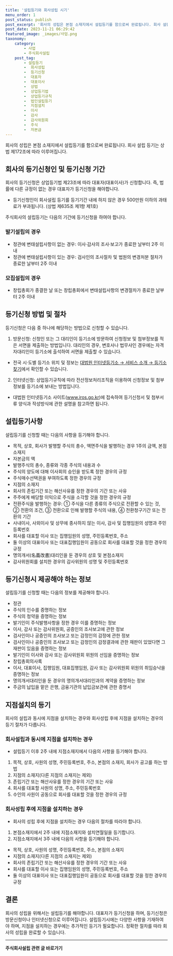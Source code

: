 ```yaml
---
title: '설립등기와 회사성립 시기'
menu_order: 1
post_status: publish
post_excerpt: '회사의 성립은 본점 소재지에서 설립등기를 함으로써 완료됩니다. 회사 설립 등기는 상법 제172조에 따라 이루어집니다.'
post_date: 2023-11-21 06:29:42
featured_image: _images/사업.png
taxonomy:
    category:
        - 사업
        - 주식회사설립
    post_tag:
        - 설립등기
        -  회사성립
        -  등기신청
        -  대표자
        -  대표이사
        -  상법
        -  상업등기법
        -  상업등기규칙
        -  법인설립등기
        -  지점설치
        -  이사
        -  감사
        -  감사위원회
        -  주식
        -  자본금
---
```



회사의 성립은 본점 소재지에서 설립등기를 함으로써 완료됩니다. 회사 설립 등기는 상법 제172조에 따라 이루어집니다. 

## 회사의 등기신청인 및 등기신청 기간

회사의 등기신청은 상업등기법 제23조에 따라 대표자(대표이사)가 신청합니다. 즉, 법률에 다른 규정이 없는 경우 대표자가 등기신청을 해야합니다. 

* 등기신청인이 회사설립 등기를 등기기간 내에 하지 않은 경우 500만원 이하의 과태료가 부과됩니다. (상법 제635조 제1항 제1호)

주식회사의 설립등기는 다음의 기간에 등기신청을 하여야 합니다. 

### 발기설립의 경우
- 정관에 변태설립사항이 없는 경우: 이사·감사의 조사·보고가 종료한 날부터 2주 이내
- 정관에 변태설립사항이 있는 경우: 검사인의 조사절차 및 법원의 변경처분 절차가 종료한 날부터 2주 이내

### 모집설립의 경우
- 창립총회가 종결한 날 또는 창립총회에서 변태설립사항의 변경절차가 종료한 날부터 2주 이내

## 등기신청 방법 및 절차

등기신청은 다음 중 하나에 해당하는 방법으로 신청할 수 있습니다. 

1. 방문신청: 신청인 또는 그 대리인이 등기소에 방문하여 신청정보 및 첨부정보를 적은 서면을 제출하는 방법입니다. 대리인의 경우, 변호사나 법무사인 경우에는 자격자대리인이 등기소에 출석하여 서면을 제출할 수 있습니다. 
- 전국 시·도별 등기소 위치 및 정보는 [대법원 인터넷등기소 → 서비스 소개 → 등기소찾기](www.iros.go.kr)에서 확인할 수 있습니다.

2. 인터넷신청: 상업등기규칙에 따라 전산정보처리조직을 이용하여 신청정보 및 첨부정보를 등기소에 보내는 방법입니다. 
- 대법원 인터넷등기소 사이트(www.iros.go.kr)에 접속하여 등기신청서 및 첨부서류 양식과 작성방식에 관한 설명을 참고하면 됩니다.

## 설립등기사항

설립등기를 신청할 때는 다음의 사항을 등기해야 합니다. 

- 목적, 상호, 회사가 발행할 주식의 총수, 액면주식을 발행하는 경우 1주의 금액, 본점소재지
- 자본금의 액
- 발행주식의 총수, 종류와 각종 주식의 내용과 수
- 주식의 양도에 대해 이사회의 승인을 받도록 정한 경우의 규정
- 주식매수선택권을 부여하도록 정한 경우의 규정
- 지점의 소재지
- 회사의 존립기간 또는 해산사유를 정한 경우의 기간 또는 사유
- 주주에게 배당할 이익으로 주식을 소각할 것을 정한 경우의 규정
- 전환주식을 발행하는 경우: ① 주식을 다른 종류의 주식으로 전환할 수 있는 것, ② 전환의 조건, ③ 전환으로 인해 발행할 주식의 내용, ④ 전환청구기간 또는 전환의 기간
- 사내이사, 사외이사 및 상무에 종사하지 않는 이사, 감사 및 집행임원의 성명과 주민등록번호
- 회사를 대표할 이사 또는 집행임원의 성명, 주민등록번호, 주소
- 둘 이상의 대표이사 또는 대표집행임원이 공동으로 회사를 대표할 것을 정한 경우의 규정
- 명의개서(名義改書)대리인을 둔 경우의 상호 및 본점소재지
- 감사위원회를 설치한 경우의 감사위원의 성명 및 주민등록번호

## 등기신청시 제공해야 하는 정보

설립등기를 신청할 때는 다음의 정보를 제공해야 합니다. 

- 정관
- 주식의 인수를 증명하는 정보
- 주식의 청약을 증명하는 정보
- 발기인이 주식발행사항을 정한 경우 이를 증명하는 정보
- 이사, 감사 또는 감사위원회, 공증인의 조사보고에 관한 정보
- 검사인이나 공증인의 조사보고 또는 감정인의 감정에 관한 정보
- 검사인이나 공증인의 조사보고 또는 감정인의 감정결과에 관한 재판이 있었다면 그 재판이 있음을 증명하는 정보
- 발기인이 이사와 감사 또는 감사위원회 위원의 선임을 증명하는 정보
- 창립총회의사록
- 이사, 대표이사, 집행임원, 대표집행임원, 감사 또는 감사위원회 위원의 취임승낙을 증명하는 정보
- 명의개서대리인을 둔 경우의 명의개서대리인과의 계약을 증명하는 정보
- 주금의 납입을 맡은 은행, 금융기관의 납입금보관에 관한 증명서

## 지점설치의 등기

회사의 설립과 동시에 지점을 설치하는 경우와 회사성립 후에 지점을 설치하는 경우의 등기 절차가 다릅니다. 

### 회사설립과 동시에 지점을 설치하는 경우

- 설립등기 이후 2주 내에 지점소재지에서 다음의 사항을 등기해야 합니다.
1. 목적, 상호, 사원의 성명, 주민등록번호, 주소, 본점의 소재지, 회사가 공고를 하는 방법
2. 지점의 소재지(다른 지점의 소재지는 제외)
3. 존립기간 또는 해산사유를 정한 경우의 기간 또는 사유
4. 회사를 대표할 사원의 성명, 주소, 주민등록번호
5. 수인의 사원이 공동으로 회사를 대표할 것을 정한 경우의 규정

### 회사성립 후에 지점을 설치하는 경우

- 회사의 성립 후에 지점을 설치하는 경우 다음의 절차를 따라야 합니다.
1. 본점소재지에서 2주 내에 지점소재지와 설치연월일을 등기합니다.
2. 지점소재지에서 3주 내에 다음의 사항을 등기해야 합니다.
- 목적, 상호, 사원의 성명, 주민등록번호, 주소, 본점의 소재지
- 지점의 소재지(다른 지점의 소재지는 제외)
- 회사의 존립기간 또는 해산사유를 정한 경우의 기간 또는 사유
- 회사를 대표할 이사 또는 집행임원의 성명, 주민등록번호, 주소
- 둘 이상의 대표이사 또는 대표집행임원이 공동으로 회사를 대표할 것을 정한 경우의 규정

## 결론

회사의 성립을 위해서는 설립등기를 해야합니다. 대표자가 등기신청을 하며, 등기신청은 방문신청이나 인터넷신청으로 이루어집니다. 설립등기시에는 다양한 사항을 기재하여야 하며, 지점을 설치하는 경우에는 추가적인 등기가 필요합니다. 정확한 절차를 따라 회사의 성립을 완료할 수 있습니다.
<!-- wp:separator -->
<hr class="wp-block-separator has-alpha-channel-opacity"/>
<!-- /wp:separator -->

<!-- wp:group {"backgroundColor":"base","layout":{"type":"constrained"}} -->
<div class="wp-block-group has-base-background-color has-background"><!-- wp:paragraph {"align":"center","fontSize":"medium"} -->
<p class="has-text-align-center has-large-font-size"><strong>주식회사설립 관련 글 바로가기</strong></p>
<!-- /wp:paragraph -->


<!-- wp:latest-posts
{"categories":[{"id":28083,"count":19,"description":"","link":"https://uknowlaw.com/category/%ec%a3%bc%ec%8b%9d%ed%9a%8c%ec%82%ac%ec%84%a4%eb%a6%bd/","name":"주식회사설립","slug":"주식회사설립","taxonomy":"category","parent":0,"meta":[],"_links":{"self":[{"href":"https://uknowlaw.com/wp-json/wp/v2/categories/28083"}],"collection":[{"href":"https://uknowlaw.com/wp-json/wp/v2/categories"}],"about":[{"href":"https://uknowlaw.com/wp-json/wp/v2/taxonomies/category"}],"wp:post_type":[{"href":"https://uknowlaw.com/wp-json/wp/v2/posts?categories=28083"}],"curies":[{"name":"wp","href":"https://api.w.org/{rel}","templated":true}]}}],"postsToShow":100,"excerptLength":28,"postLayout":"grid","columns":2,"featuredImageAlign":"left","featuredImageSizeSlug":"large","fontSize":"small"} /--></div>
<!-- /wp:group -->
